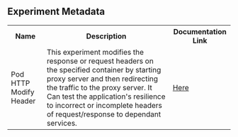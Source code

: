 ## Experiment Metadata

<table>
<tr>
<th> Name </th>
<th> Description </th>
<th> Documentation Link </th>
</tr>
<tr>
 <td> Pod HTTP Modify Header </td>
 <td>This experiment modifies the response or request headers on the specified container by starting proxy server and then redirecting the traffic to the proxy server. It Can test the application's resilience to incorrect or incomplete headers of request/response to dependant services.</td>
 <td>  <a href="https://litmuschaos.github.io/litmus/experiments/categories/pods/pod-http-modify-header/"> Here </a> </td>
 </tr>
 </table>
